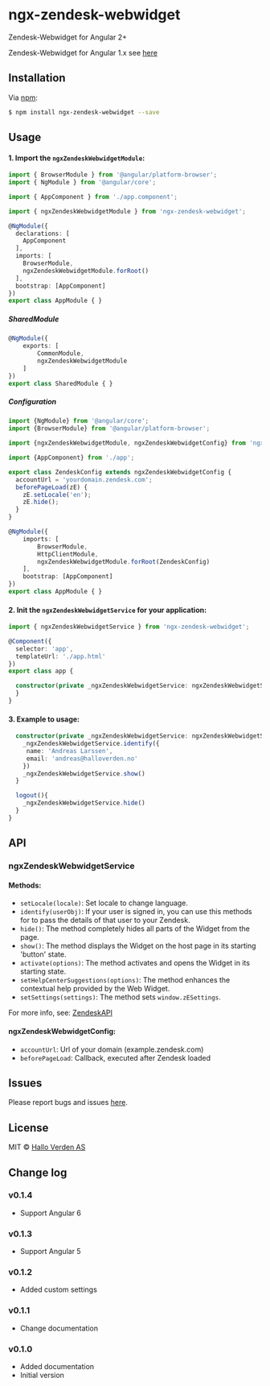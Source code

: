 # ngx-zendesk-webwidget

Zendesk-Webwidget for Angular 2+

Zendesk-Webwidget for Angular 1.x see [here](https://github.com/CrossLead/angular-zendesk-widget)

## Installation

Via [npm](https://www.npmjs.com/package/ngx-zendesk-webwidget):

```bash
$ npm install ngx-zendesk-webwidget --save
```

## Usage

#### 1. Import the `ngxZendeskWebwidgetModule`:

```ts
import { BrowserModule } from '@angular/platform-browser';
import { NgModule } from '@angular/core';

import { AppComponent } from './app.component';

import { ngxZendeskWebwidgetModule } from 'ngx-zendesk-webwidget';

@NgModule({
  declarations: [
    AppComponent
  ],
  imports: [
    BrowserModule,
    ngxZendeskWebwidgetModule.forRoot()
  ],
  bootstrap: [AppComponent]
})
export class AppModule { }
```

##### SharedModule

```ts
@NgModule({
    exports: [
        CommonModule,
        ngxZendeskWebwidgetModule
    ]
})
export class SharedModule { }
```

##### Configuration

```ts
import {NgModule} from '@angular/core';
import {BrowserModule} from '@angular/platform-browser';

import {ngxZendeskWebwidgetModule, ngxZendeskWebwidgetConfig} from 'ngx-zendesk-webwidget';

import {AppComponent} from './app';

export class ZendeskConfig extends ngxZendeskWebwidgetConfig {
  accountUrl = 'yourdomain.zendesk.com';
  beforePageLoad(zE) {
    zE.setLocale('en');
    zE.hide();
  }
}

@NgModule({
    imports: [
        BrowserModule,
        HttpClientModule,
        ngxZendeskWebwidgetModule.forRoot(ZendeskConfig)
    ],
    bootstrap: [AppComponent]
})
export class AppModule { }
```

#### 2. Init the `ngxZendeskWebwidgetService` for your application:

```ts
import { ngxZendeskWebwidgetService } from 'ngx-zendesk-webwidget';

@Component({
  selector: 'app',
  templateUrl: './app.html'
})
export class app {

  constructor(private _ngxZendeskWebwidgetService: ngxZendeskWebwidgetService) {
  }
}
```

#### 3. Example to usage:

```ts
  constructor(private _ngxZendeskWebwidgetService: ngxZendeskWebwidgetService) {
    _ngxZendeskWebwidgetService.identify({
     name: 'Andreas Larssen',
     email: 'andreas@halloverden.no'
    })
    _ngxZendeskWebwidgetService.show()
  }

  logout(){
    _ngxZendeskWebwidgetService.hide()
  }
}
```
## API

### ngxZendeskWebwidgetService

#### Methods:

- `setLocale(locale)`: Set locale to change language.
- `identify(userObj)`: If your user is signed in, you can use this methods for to pass the details of that user to your Zendesk.
- `hide()`: The method completely hides all parts of the Widget from the page.
- `show()`: The method displays the Widget on the host page in its starting 'button' state.
- `activate(options)`: The method activates and opens the Widget in its starting state.
- `setHelpCenterSuggestions(options)`: The method enhances the contextual help provided by the Web Widget.
- `setSettings(settings)`: The method sets `window.zESettings`.

For more info, see: [ZendeskAPI](https://developer.zendesk.com/embeddables/docs/widget/api)

#### ngxZendeskWebwidgetConfig:

- `accountUrl`: Url of your domain (example.zendesk.com)
- `beforePageLoad`: Callback, executed after Zendesk loaded

## Issues

Please report bugs and issues [here](https://github.com/halloverden/ngx-zendesk-webwidget/issues).

## License

MIT © [Hallo Verden AS](https://github.com/halloverden)

## Change log

### v0.1.4

- Support Angular 6

### v0.1.3

- Support Angular 5

### v0.1.2

- Added custom settings

### v0.1.1

- Change documentation

### v0.1.0

- Added documentation
- Initial version
